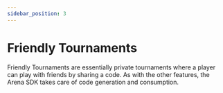 ```yaml
---
sidebar_position: 3
---
```


# Friendly Tournaments

Friendly Tournaments are essentially private tournaments where a player can play with friends by sharing a code. As with the other features, the Arena SDK takes care of code generation and consumption.  